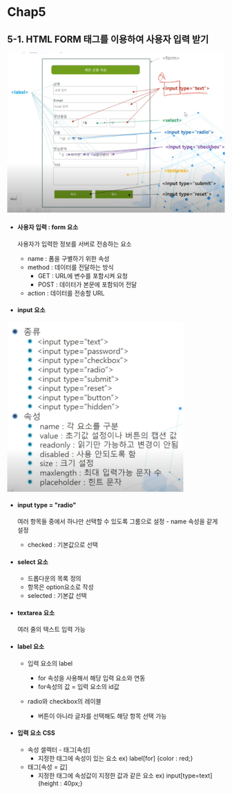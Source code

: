 # Chap5



## 5-1. HTML FORM 태그를 이용하여 사용자 입력 받기

![14](https://raw.githubusercontent.com/EveKristinLee/save_img/main/img/14.png)

- #### 사용자 입력 : form 요소

  사용자가 입력한 정보를 서버로 전송하는 요소

  - name : 폼을 구별하기 위한 속성
  - method : 데이터를 전달하는 방식 
    - GET : URL에 변수를 포함시켜 요청 
    - POST : 데이터가 본문에 포함되어 전달 
  - action : 데이터를 전송할 URL



- #### input 요소

![15](https://raw.githubusercontent.com/EveKristinLee/save_img/main/img/15.png)



- #### input type = "radio"

  여러 항목들 중에서 하나만 선택할 수 있도록 그룸으로 설정 - name 속성을 같게 설정

  - checked : 기본값으로 선택

    

- #### select 요소

  - 드롭다운의 목록 정의
  - 항목은 option요소로 작성
  - selected : 기본값 선택

  

- #### textarea 요소

  여러 줄의 텍스트 입력 가능



- #### label 요소

  - 입력 요소의 label

    - for 속성을 사용해서 해당 입력 요소와 연동
    - for속성의 값 = 입력 요소의 id값

  - radio와 checkbox의 레이블

    - 버튼이 아니라 글자를 선택해도 해당 항목 선택 가능

    

- #### 입력 요소 CSS

  - 속성 셀렉터 - 태그[속성]
    - 지정한 태그에 속성이 있는 요소 ex) label[for] {color : red;}
  - 태그[속성 = 값]
    - 지정한 태그에 속성값이 지정한 값과 같은 요소 ex) input[type=text] {height : 40px;}

